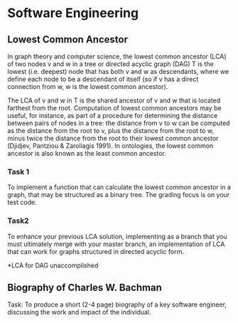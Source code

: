 # Software Engineering
## Lowest Common Ancestor

In graph theory and computer science, the lowest common ancestor (LCA) of two nodes v and w in a tree or directed acyclic graph (DAG) T is the lowest (i.e. deepest) node that has both v and w as descendants, where we define each node to be a descendant of itself (so if v has a direct connection from w, w is the lowest common ancestor).

The LCA of v and w in T is the shared ancestor of v and w that is located farthest from the root. Computation of lowest common ancestors may be useful, for instance, as part of a procedure for determining the distance between pairs of nodes in a tree: the distance from v to w can be computed as the distance from the root to v, plus the distance from the root to w, minus twice the distance from the root to their lowest common ancestor (Djidjev, Pantziou & Zaroliagis 1991). In ontologies, the lowest common ancestor is also known as the least common ancestor.

### Task 1

To implement a function that can calculate the lowest common ancestor in a graph, that may be structured as a binary tree. The grading focus is on your test code.

### Task2

To enhance your previous LCA solution, implementing as a branch that you must ultimately merge with your master branch, an implementation of LCA that can work for graphs structured in directed acyclic form.

*LCA for DAG unaccomplished
  
##  Biography of Charles W. Bachman

Task: To produce a short (2-4 page) biography of a key software engineer, discussing the work and impact of the individual.
